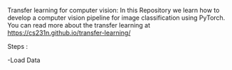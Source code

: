 Transfer learning for computer vision:
In this Repository we learn how to develop a computer vision pipeline for image classification using PyTorch.
You can read more about the transfer learning at https://cs231n.github.io/transfer-learning/

Steps :

-Load Data

